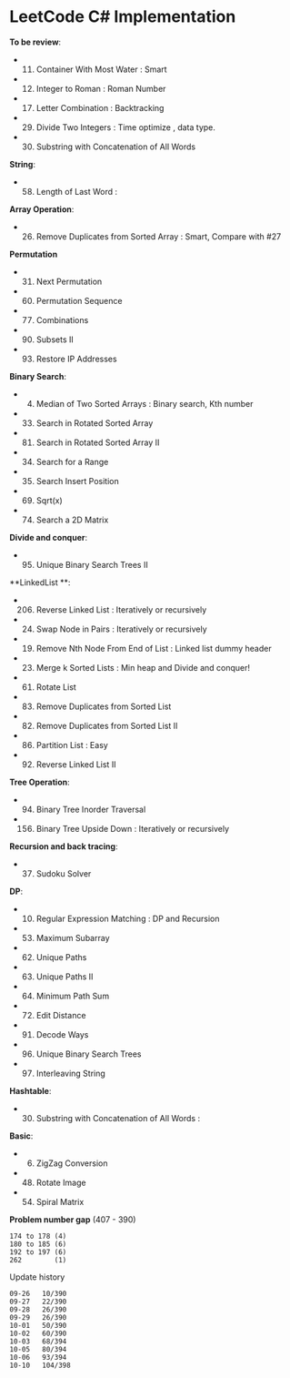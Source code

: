 LeetCode C# Implementation
=====================================

**To be review**:
- 011. Container With Most Water                : Smart
- 012. Integer to Roman                         : Roman Number
- 017. Letter Combination                       : Backtracking
- 029. Divide Two Integers                      : Time optimize , data type.
- 030. Substring with Concatenation of All Words

**String**:
- 058. Length of Last Word                      : 

**Array Operation**:
- 026. Remove Duplicates from Sorted Array      : Smart, Compare with #27

**Permutation**
- 031. Next Permutation
- 060. Permutation Sequence
- 077. Combinations
- 090. Subsets II
- 093. Restore IP Addresses


**Binary Search**:
- 004. Median of Two Sorted Arrays              : Binary search, Kth number
- 033. Search in Rotated Sorted Array
- 081. Search in Rotated Sorted Array II
- 034. Search for a Range
- 035. Search Insert Position
- 069. Sqrt(x)
- 074. Search a 2D Matrix

**Divide and conquer**:
- 095. Unique Binary Search Trees II

**LinkedList **:
- 206. Reverse Linked List                      : Iteratively or recursively
- 024. Swap Node in Pairs                       : Iteratively or recursively
- 019. Remove Nth Node From End of List         : Linked list dummy header
- 023. Merge k Sorted Lists                     : Min heap and Divide and conquer!
- 061. Rotate List
- 083. Remove Duplicates from Sorted List
- 082. Remove Duplicates from Sorted List II
- 086. Partition List                           : Easy
- 092. Reverse Linked List II

**Tree Operation**:
- 094. Binary Tree Inorder Traversal
- 156. Binary Tree Upside Down                  : Iteratively or recursively


**Recursion and back tracing**:
- 037. Sudoku Solver

**DP**:
- 010. Regular Expression Matching              : DP and Recursion  
- 053. Maximum Subarray         
- 062. Unique Paths
- 063. Unique Paths II
- 064. Minimum Path Sum
- 072. Edit Distance
- 091. Decode Ways
- 096. Unique Binary Search Trees
- 097. Interleaving String

**Hashtable**:
- 030. Substring with Concatenation of All Words      : 

**Basic**:
- 006. ZigZag Conversion
- 048. Rotate Image
- 054. Spiral Matrix

**Problem number gap** (407 - 390)
    
    174 to 178 (4)
    180 to 185 (6) 
    192 to 197 (6)
    262        (1)

Update history

    09-26   10/390
    09-27   22/390
    09-28   26/390
    09-29   26/390
    10-01   50/390
    10-02   60/390
    10-03   68/394
    10-05   80/394
    10-06   93/394
    10-10   104/398
    
